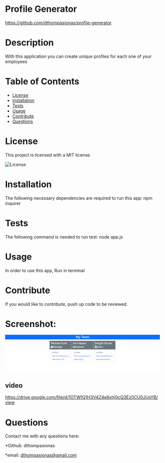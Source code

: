 # Profile Generator 

https://github.com/dthompasionas/profile-generator

# Description
With this application you can create unique profiles for each one of your employees

# Table of Contents
* [License](#license) 
* [Installation](#installation)
* [Tests](#tests)
* [Usage](#usage)
* [Contribute](#contribute)
* [Questions](#questions)

# License 
This project is licensed with a MIT license.

![License](https://img.shields.io/badge/License-MIT-blue.svg)

# Installation
The following necessary dependencies are required to run this app: npm inquirer 

# Tests
The following command is needed to run test: node app.js

# Usage
In order to use this app, Run in terminal

# Contribute
If you would like to contribute, push up code to be reviewed.

# Screenshot: 
![](assets/images/profile-generator-screenshot.png)

## video
https://drive.google.com/file/d/1OTWfQ1H3V4Z4e6xhj0cQ3Ez0CU0JUsYB/view

# Questions
Contact me with any questions here:

*Github: dthompasionas

*email: dthompasionas@gmail.com 
